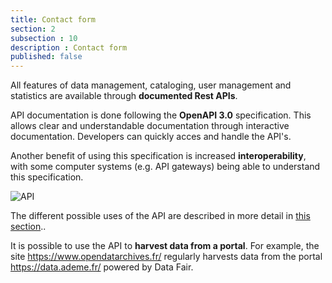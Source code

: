 ```yaml
---
title: Contact form
section: 2
subsection : 10
description : Contact form
published: false
---
```


All features of data management, cataloging, user management and statistics are available through **documented Rest APIs**.

API documentation is done following the **OpenAPI 3.0** specification. This allows clear and understandable documentation through interactive documentation. Developers can quickly acces and handle the API's.

Another benefit of using this specification is increased **interoperability**, with some computer systems (e.g. API gateways) being able to understand this specification.


![API](./images/functional-presentation/api.jpg)


The different possible uses of the API are described in more detail in [this section](./interoperate/api)..

It is possible to use the API to **harvest data from a portal**. For example, the site https://www.opendatarchives.fr/ regularly harvests data from the portal https://data.ademe.fr/ powered by Data Fair.
